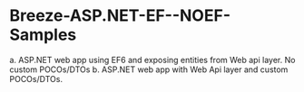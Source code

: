 Breeze-ASP.NET-EF--NOEF-Samples
===============================
a.	ASP.NET web app using EF6 and exposing entities from Web api layer. No custom POCOs/DTOs
b.	ASP.NET web app with Web Api layer and custom POCOs/DTOs.
